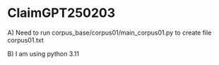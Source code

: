 # ClaimGPT250203

A) Need to run corpus_base/corpus01/main_corpus01.py to create file corpus01.txt

B) I am using python 3.11

